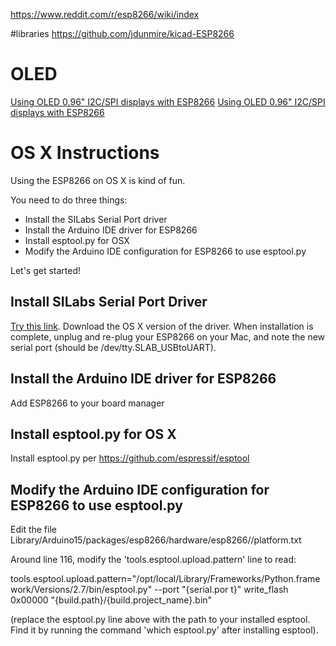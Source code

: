 https://www.reddit.com/r/esp8266/wiki/index

#libraries
https://github.com/jdunmire/kicad-ESP8266

# OLED
[Using OLED 0.96" I2C/SPI displays with ESP8266]( http://arduino-er.blogspot.com/2016/06/nodemcuesp8266-oled-096-128x64-i2c.html) 
[Using OLED 0.96" I2C/SPI displays with ESP8266](http://blog.squix.org/2016/08/esp8266-weather-station-on-a-big-screen.html)

# OS X Instructions

Using the ESP8266 on OS X is kind of fun.

You need to do three things:
- Install the SILabs Serial Port driver
- Install the Arduino IDE driver for ESP8266
- Install esptool.py for OSX
- Modify the Arduino IDE configuration for ESP8266 to use esptool.py

Let's get started!

## Install SILabs Serial Port Driver

[Try this link]( https://www.silabs.com/products/development-tools/software/usb-to-uart-bridge-vcp-drivers ).  Download the OS X version of the driver.  When installation is complete, unplug and re-plug your ESP8266 on your Mac, and note the new serial port (should be /dev/tty.SLAB_USBtoUART).

## Install the Arduino IDE driver for ESP8266

Add ESP8266 to your board manager

## Install esptool.py for OS X

Install esptool.py per https://github.com/espressif/esptool

## Modify the Arduino IDE configuration for ESP8266 to use esptool.py

Edit the file Library/Arduino15/packages/esp8266/hardware/esp8266/<version>/platform.txt

Around line 116, modify the 'tools.esptool.upload.pattern' line to read:

tools.esptool.upload.pattern="/opt/local/Library/Frameworks/Python.framework/Versions/2.7/bin/esptool.py" --port "{serial.por    t}" write_flash 0x00000 "{build.path}/{build.project_name}.bin"

(replace the esptool.py line above with the path to your installed esptool.  Find it by running the command 'which esptool.py' after installing esptool).
